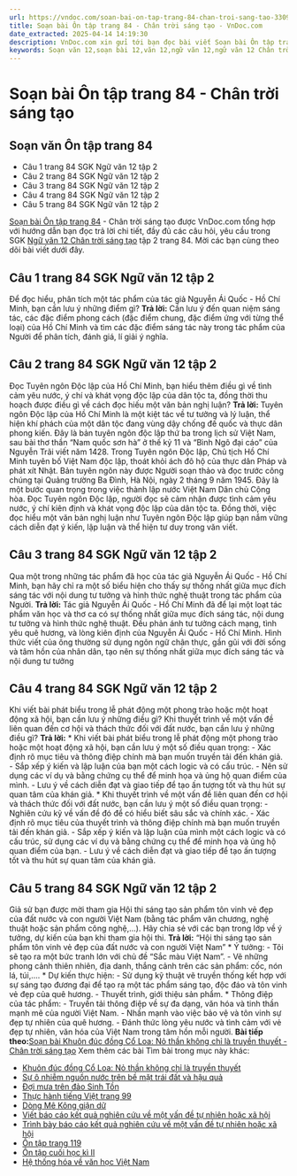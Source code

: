 ```yaml
---
url: https://vndoc.com/soan-bai-on-tap-trang-84-chan-troi-sang-tao-330977
title: Soạn bài Ôn tập trang 84 - Chân trời sáng tạo - VnDoc.com
date_extracted: 2025-04-14 14:19:30
description: VnDoc.com xin gửi tới bạn đọc bài viết Soạn bài Ôn tập trang 84 - Chân trời sáng tạo. Mời các bạn cùng theo dõi dưới đây nhé.
keywords: Soạn văn 12,soạn bài 12,văn 12,ngữ văn 12,ngữ văn 12 Chân trời sáng tạo,soạn ngữ văn 12,giải ngữ văn 12,soạn văn 12 Chân trời sáng tạo,soạn văn 12 Chân trời sáng tạo ngắn nhất,soạn văn 12 tập 2 trang 84 Chân trời sáng tạo,Soạn bài Ôn tập trang 84 Chân trời sáng tạo,Soạn bài Ôn tập trang 84,Soạn bài Ôn tập trang 84 ngắn gọn,soạn văn Ôn tập trang 84,Ôn tập trang 84,soạn văn 12 tập 2 trang 84
---
```


# Soạn bài Ôn tập trang 84 - Chân trời sáng tạo
## Soạn văn Ôn tập trang 84
  * Câu 1 trang 84 SGK Ngữ văn 12 tập 2
  * Câu 2 trang 84 SGK Ngữ văn 12 tập 2
  * Câu 3 trang 84 SGK Ngữ văn 12 tập 2
  * Câu 4 trang 84 SGK Ngữ văn 12 tập 2
  * Câu 5 trang 84 SGK Ngữ văn 12 tập 2

[Soạn bài Ôn tập trang 84](<https://vndoc.com/soan-bai-on-tap-trang-84-chan-troi-sang-tao-330977>) \- Chân trời sáng tạo được VnDoc.com tổng hợp với hướng dẫn bạn đọc trả lời chi tiết, đầy đủ các câu hỏi, yêu cầu trong SGK [Ngữ văn 12 Chân trời sáng tạo](<https://vndoc.com/soan-van-12-chan-troi-sang-tao>) tập 2 trang 84. Mời các bạn cùng theo dõi bài viết dưới đây.
## Câu 1 trang 84 SGK Ngữ văn 12 tập 2
Để đọc hiểu, phân tích một tác phẩm của tác giả Nguyễn Ái Quốc - Hồ Chí Minh, bạn cần lưu ý những điểm gì?
**Trả lời:**
Cần lưu ý đến quan niệm sáng tác, các đặc điểm phong cách \(đặc điểm chung, đặc điểm ứng với từng thể loại\) của Hồ Chí Minh và tìm các đặc điểm sáng tác này trong tác phẩm của Người để phân tích, đánh giá, lí giải ý nghĩa.
## Câu 2 trang 84 SGK Ngữ văn 12 tập 2
Đọc Tuyên ngôn Độc lập của Hồ Chí Minh, bạn hiểu thêm điều gì về tình cảm yêu nước, ý chí và khát vọng độc lập của dân tộc ta, đồng thời thu hoạch được điều gì về cách đọc hiếu một văn bản nghị luận?
**Trả lời:**
Tuyên ngôn Độc lập của Hồ Chí Minh là một kiệt tác về tư tưởng và lý luận, thể hiện khí phách của một dân tộc đang vùng dậy chống đế quốc và thực dân phong kiến. Đây là bản tuyên ngôn độc lập thứ ba trong lịch sử Việt Nam, sau bài thơ thần “Nam quốc sơn hà” ở thế kỷ 11 và “Bình Ngô đại cáo” của Nguyễn Trãi viết năm 1428.
Trong Tuyên ngôn Độc lập, Chủ tịch Hồ Chí Minh tuyên bố Việt Nam độc lập, thoát khỏi ách đô hộ của thực dân Pháp và phát xít Nhật. Bản tuyên ngôn này được Người soạn thảo và đọc trước công chúng tại Quảng trường Ba Đình, Hà Nội, ngày 2 tháng 9 năm 1945. Đây là một bước quan trọng trong việc thành lập nước Việt Nam Dân chủ Cộng hòa.
Đọc Tuyên ngôn Độc lập, người đọc sẽ cảm nhận được tình cảm yêu nước, ý chí kiên định và khát vọng độc lập của dân tộc ta. Đồng thời, việc đọc hiểu một văn bản nghị luận như Tuyên ngôn Độc lập giúp bạn nắm vững cách diễn đạt ý kiến, lập luận và thể hiện tư duy trong văn viết.
## Câu 3 trang 84 SGK Ngữ văn 12 tập 2
Qua một trong những tác phẩm đã học của tác giả Nguyễn Ái Quốc - Hồ Chí Minh, bạn hãy chỉ ra một số biểu hiện cho thấy sự thống nhất giữa mục đích sáng tác với nội dung tư tưởng và hình thức nghệ thuật trong tác phẩm của Người.
**Trả lời:**
Tác giả Nguyễn Ái Quốc - Hồ Chí Minh đã để lại một loạt tác phẩm văn học và thơ ca có sự thống nhất giữa mục đích sáng tác, nội dung tư tưởng và hình thức nghệ thuật. Đều phản ánh tư tưởng cách mạng, tình yêu quê hương, và lòng kiên định của Nguyễn Ái Quốc - Hồ Chí Minh. Hình thức viết của ông thường sử dụng ngôn ngữ chân thực, gần gũi với đời sống và tâm hồn của nhân dân, tạo nên sự thống nhất giữa mục đích sáng tác và nội dung tư tưởng
## Câu 4 trang 84 SGK Ngữ văn 12 tập 2
Khi viết bài phát biểu trong lễ phát động một phong trào hoặc một hoạt động xã hội, bạn cần lưu ý những điều gì? Khi thuyết trình về một vấn đề liên quan đến cơ hội và thách thức đối với đất nước, bạn cần lưu ý những điều gì?
**Trả lời:**
\* Khi viết bài phát biểu trong lễ phát động một phong trào hoặc một hoạt động xã hội, bạn cần lưu ý một số điều quan trọng:
\- Xác định rõ mục tiêu và thông điệp chính mà bạn muốn truyền tải đến khán giả.
\- Sắp xếp ý kiến và lập luận của bạn một cách logic và có cấu trúc.
\- Nên sử dụng các ví dụ và bằng chứng cụ thể để minh họa và ủng hộ quan điểm của mình.
\- Lưu ý về cách diễn đạt và giao tiếp để tạo ấn tượng tốt và thu hút sự quan tâm của khán giả.
\* Khi thuyết trình về một vấn đề liên quan đến cơ hội và thách thức đối với đất nước, bạn cần lưu ý một số điều quan trọng:
\- Nghiên cứu kỹ về vấn đề đó để có hiểu biết sâu sắc và chính xác.
\- Xác định rõ mục tiêu của thuyết trình và thông điệp chính mà bạn muốn truyền tải đến khán giả.
\- Sắp xếp ý kiến và lập luận của mình một cách logic và có cấu trúc, sử dụng các ví dụ và bằng chứng cụ thể để minh họa và ủng hộ quan điểm của bạn.
\- Lưu ý về cách diễn đạt và giao tiếp để tạo ấn tượng tốt và thu hút sự quan tâm của khán giả.
## Câu 5 trang 84 SGK Ngữ văn 12 tập 2
Giả sử bạn được mời tham gia Hội thi sáng tạo sản phẩm tôn vinh vẻ đẹp của đất nước và con người Việt Nam \(bằng tác phẩm văn chương, nghệ thuật hoặc sản phẩm công nghệ,...\). Hãy chia sẻ với các bạn trong lớp về ý tưởng, dự kiến của bạn khi tham gia hội thi.
**Trả lời:**
“Hội thi sáng tạo sản phẩm tôn vinh vẻ đẹp của đất nước và con người Việt Nam”
\* Ý tưởng:
\- Tôi sẽ tạo ra một bức tranh lớn với chủ đề “Sắc màu Việt Nam”.
\- Vẽ những phong cảnh thiên nhiên, địa danh, thắng cảnh trên các sản phẩm: cốc, nón lá, túi,....
\* Dự kiến thực hiện:
\- Sử dụng kỹ thuật vẽ truyền thống kết hợp với sự sáng tạo đương đại để tạo ra một tác phẩm sáng tạo, độc đáo và tôn vinh vẻ đẹp của quê hương.
\- Thuyết trình, giới thiệu sản phẩm.
\* Thông điệp của tác phẩm:
\- Truyền tải thông điệp về sự đa dạng, văn hóa và tinh thần mạnh mẽ của người Việt Nam.
\- Nhấn mạnh vào việc bảo vệ và tôn vinh sự đẹp tự nhiên của quê hương.
\- Đánh thức lòng yêu nước và tình cảm với vẻ đẹp tự nhiên, văn hóa của Việt Nam trong tâm hồn mỗi người.
**Bài tiếp theo:**[Soạn bài Khuôn đúc đồng Cổ Loa: Nỏ thần không chỉ là truyền thuyết - Chân trời sáng tạo](<https://vndoc.com/soan-bai-khuon-duc-dong-co-loa-no-than-khong-chi-la-truyen-thuyet-chan-troi-sang-tao-331047>)
Xem thêm các bài Tìm bài trong mục này khác:
  * [Khuôn đúc đồng Cổ Loa: Nỏ thần không chỉ là truyền thuyết](</soan-bai-khuon-duc-dong-co-loa-no-than-khong-chi-la-truyen-thuyet-chan-troi-sang-tao-331047>)
  * [Sự ô nhiễm nguồn nước trên bề mặt trái đất và hậu quả](</soan-bai-su-o-nhiem-nguon-nuoc-tren-be-mat-trai-dat-va-hau-qua-chan-troi-sang-tao-331049>)
  * [Đợi mưa trên đảo Sinh Tồn](</soan-bai-doi-mua-tren-dao-sinh-ton-chan-troi-sang-tao-331052>)
  * [Thực hành tiếng Việt trang 99](</soan-bai-thuc-hanh-tieng-viet-trang-99-chan-troi-sang-tao-331055>)
  * [Dòng Mê Kông giận dữ](</soan-bai-dong-me-kong-gian-du-chan-troi-sang-tao-331058>)
  * [Viết báo cáo kết quả nghiên cứu về một vấn đề tự nhiên hoặc xã hội](</soan-bai-viet-bao-cao-ket-qua-nghien-cuu-ve-mot-van-de-tu-nhien-hoac-xa-hoi-chan-troi-sang-tao-331059>)
  * [Trình bày báo cáo kết quả nghiên cứu về một vấn đề tự nhiên hoặc xã hội](</soan-bai-trinh-bay-bao-cao-ket-qua-nghien-cuu-ve-mot-van-de-tu-nhien-hoac-xa-hoi-chan-troi-sang-tao-331065>)
  * [Ôn tập trang 119](</soan-bai-on-tap-trang-119-chan-troi-sang-tao-331067>)
  * [Ôn tập cuối học kì II](</soan-bai-on-tap-cuoi-hoc-ki-2-chan-troi-sang-tao-331069>)
  * [Hệ thống hóa về văn học Việt Nam](</soan-bai-he-thong-hoa-ve-van-hoc-viet-nam-chan-troi-sang-tao-331071>)

